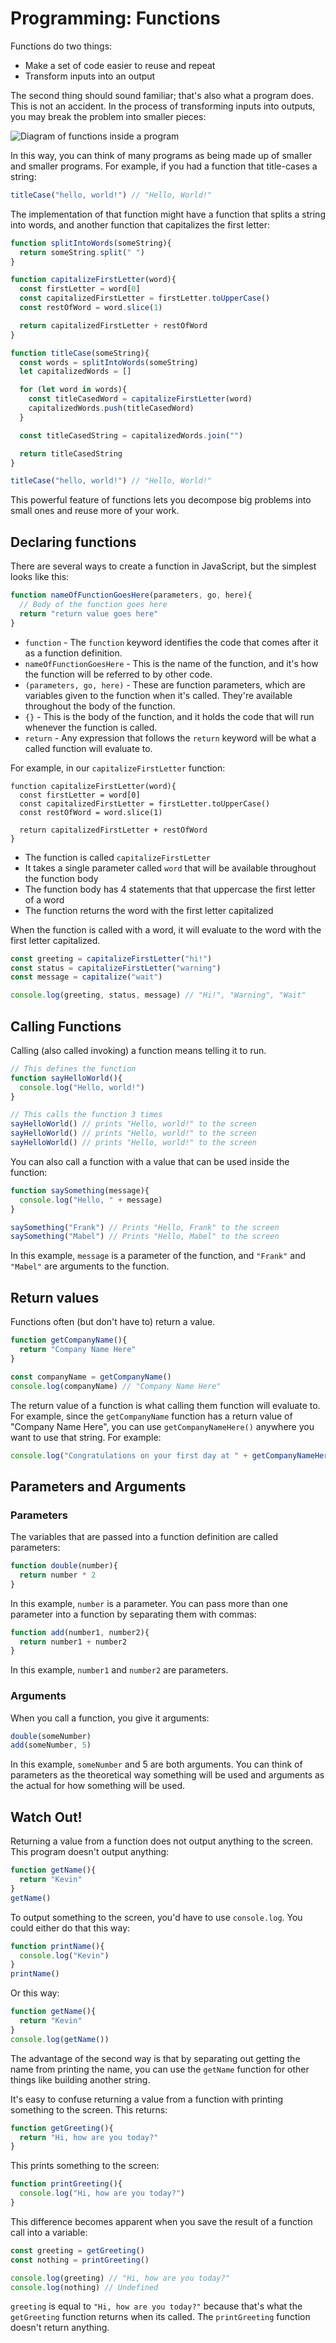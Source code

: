 # Programming: Functions

Functions do two things:

* Make a set of code easier to reuse and repeat
* Transform inputs into an output

The second thing should sound familiar; that's also what a program does. This is not an accident. In the process of transforming inputs into outputs, you may break the problem into smaller pieces:

![Diagram of functions inside a program](assets/functions.png)

In this way, you can think of many programs as being made up of smaller and smaller programs. For example, if you had a function that title-cases a string:

```js
titleCase("hello, world!") // "Hello, World!"
```

The implementation of that function might have a function that splits a string into words, and another function that capitalizes the first letter:

```js
function splitIntoWords(someString){
  return someString.split(" ")
}

function capitalizeFirstLetter(word){
  const firstLetter = word[0]
  const capitalizedFirstLetter = firstLetter.toUpperCase()
  const restOfWord = word.slice(1)

  return capitalizedFirstLetter + restOfWord
}

function titleCase(someString){
  const words = splitIntoWords(someString)
  let capitalizedWords = []

  for (let word in words){
    const titleCasedWord = capitalizeFirstLetter(word)
    capitalizedWords.push(titleCasedWord)
  }

  const titleCasedString = capitalizedWords.join("")

  return titleCasedString
}

titleCase("hello, world!") // "Hello, World!"
```

This powerful feature of functions lets you decompose big problems into small ones and reuse more of your work.


## Declaring functions

There are several ways to create a function in JavaScript, but the simplest looks like this:

```js
function nameOfFunctionGoesHere(parameters, go, here){
  // Body of the function goes here
  return "return value goes here"
}
```

* `function` - The `function` keyword identifies the code that comes after it as a function definition.
* `nameOfFunctionGoesHere` - This is the name of the function, and it's how the function will be referred to by other code.
* `(parameters, go, here)` - These are function parameters, which are variables given to the function when it's called. They're available throughout the body of the function.
* `{}` - This is the body of the function, and it holds the code that will run whenever the function is called.
* `return` - Any expression that follows the `return` keyword will be what a called function will evaluate to.

For example, in our `capitalizeFirstLetter` function:

```
function capitalizeFirstLetter(word){
  const firstLetter = word[0]
  const capitalizedFirstLetter = firstLetter.toUpperCase()
  const restOfWord = word.slice(1)

  return capitalizedFirstLetter + restOfWord
}
```

* The function is called `capitalizeFirstLetter`
* It takes a single parameter called `word` that will be available throughout the function body
* The function body has 4 statements that that uppercase the first letter of a word
* The function returns the word with the first letter capitalized

When the function is called with a word, it will evaluate to the word with the first letter capitalized.

```js
const greeting = capitalizeFirstLetter("hi!")
const status = capitalizeFirstLetter("warning")
const message = capitalize("wait")

console.log(greeting, status, message) // "Hi!", "Warning", "Wait"
```

## Calling Functions

Calling (also called invoking) a function means telling it to run.

```js
// This defines the function
function sayHelloWorld(){
  console.log("Hello, world!")
}

// This calls the function 3 times
sayHelloWorld() // prints "Hello, world!" to the screen
sayHelloWorld() // prints "Hello, world!" to the screen
sayHelloWorld() // prints "Hello, world!" to the screen
```

You can also call a function with a value that can be used inside the function:

```js
function saySomething(message){
  console.log("Hello, " + message)
}

saySomething("Frank") // Prints "Hello, Frank" to the screen
saySomething("Mabel") // Prints "Hello, Mabel" to the screen
```

In this example, `message` is a parameter of the function, and `"Frank"` and `"Mabel"` are arguments to the function.

## Return values

Functions often (but don't have to) return a value.

```js
function getCompanyName(){
  return "Company Name Here"
}

const companyName = getCompanyName()
console.log(companyName) // "Company Name Here"
```

The return value of a function is what calling them function will evaluate to. For example, since the `getCompanyName` function has a return value of "Company Name Here", you can use `getCompanyNameHere()` anywhere you want to use that string. For example:

```js
console.log("Congratulations on your first day at " + getCompanyNameHere())
```

## Parameters and Arguments

### Parameters

The variables that are passed into a function definition are called parameters:

```js
function double(number){
  return number * 2
}
```

In this example, `number` is a parameter. You can pass more than one parameter into a function by separating them with commas:

```js
function add(number1, number2){
  return number1 + number2
}
```

In this example, `number1` and `number2` are parameters.

### Arguments

When you call a function, you give it arguments:

```js
double(someNumber)
add(someNumber, 5)
```

In this example, `someNumber` and 5 are both arguments. You can think of parameters as the theoretical way something will be used and arguments as the actual for how something will be used.

## Watch Out!

Returning a value from a function does not output anything to the screen. This program doesn't output anything:

```js
function getName(){
  return "Kevin"
}
getName()
```

To output something to the screen, you'd have to use `console.log`. You could either do that this way:

```js
function printName(){
  console.log("Kevin")
}
printName()
```

Or this way:

```js
function getName(){
  return "Kevin"
}
console.log(getName())
```

The advantage of the second way is that by separating out getting the name from printing the name, you can use the `getName` function for other things like building another string.

It's easy to confuse returning a value from a function with printing something to the screen. This returns:

```js
function getGreeting(){
  return "Hi, how are you today?"
}
```

This prints something to the screen:

```js
function printGreeting(){
  console.log("Hi, how are you today?")
}
```

This difference becomes apparent when you save the result of a function call into a variable:

```js
const greeting = getGreeting()
const nothing = printGreeting()

console.log(greeting) // "Hi, how are you today?"
console.log(nothing) // Undefined
```

`greeting` is equal to `"Hi, how are you today?"` because that's what the `getGreeting` function returns when its called. The `printGreeting` function doesn't return anything.
